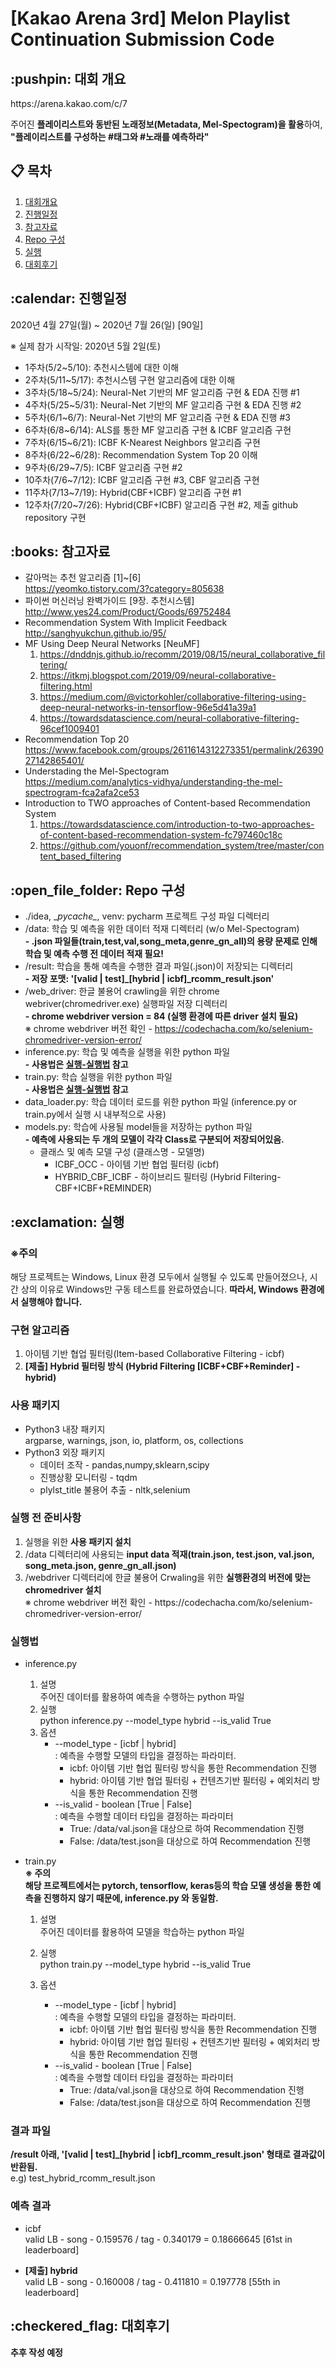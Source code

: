 # [Kakao Arena 3rd] Melon Playlist Continuation Submission Code

<h2 id="context"> :pushpin: 대회 개요 </h2>
https://arena.kakao.com/c/7

주어진 **플레이리스트와 동반된 노래정보(Metadata, Mel-Spectogram)을 활용**하여,<br/>
**"플레이리스트를 구성하는 #태그와 #노래를 예측하라"**

## :clipboard: 목차
<ol>
<li><a href="#context">대회개요</a></li>
<li><a href="#schedule">진행일정</a></li>
<li><a href="#reference">참고자료</a></li>
<li><a href="#repo-composit">Repo 구성</a></li>
<li><a href="#execution">실행</a></li>
<li><a href="#review">대회후기</a></li>
</ol>


<h2 id="schedule"> :calendar: 진행일정</h2>
2020년 4월 27일(월) ~ 2020년 7월 26(일) [90일]
 
※ 실제 참가 시작일: 2020년 5월 2일(토)

* 1주차(5/2~5/10): 추천시스템에 대한 이해
* 2주차(5/11~5/17): 추천시스템 구현 알고리즘에 대한 이해
* 3주차(5/18~5/24): Neural-Net 기반의 MF 알고리즘 구현 & EDA 진행 #1
* 4주차(5/25~5/31): Neural-Net 기반의 MF 알고리즘 구현 & EDA 진행 #2
* 5주차(6/1~6/7): Neural-Net 기반의 MF 알고리즘 구현 & EDA 진행 #3
* 6주차(6/8~6/14): ALS를 통한 MF 알고리즘 구현 & ICBF 알고리즘 구현 
* 7주차(6/15~6/21): ICBF K-Nearest Neighbors 알고리즘 구현
* 8주차(6/22~6/28): Recommendation System Top 20 이해
* 9주차(6/29~7/5): ICBF 알고리즘 구현 #2
* 10주차(7/6~7/12): ICBF 알고리즘 구현 #3, CBF 알고리즘 구현
* 11주차(7/13~7/19): Hybrid(CBF+ICBF) 알고리즘 구현 #1
* 12주차(7/20~7/26): Hybrid(CBF+ICBF) 알고리즘 구현 #2, 제출 github repository 구현

<h2 id="reference"> :books: 참고자료 </h2>

* 갈아먹는 추천 알고리즘 [1]~[6] <br/>
   https://yeomko.tistory.com/3?category=805638
* 파이썬 머신러닝 완벽가이드 [9장. 추천시스템] <br/>
   http://www.yes24.com/Product/Goods/69752484
* Recommendation System With Implicit Feedback <br/>
   http://sanghyukchun.github.io/95/
* MF Using Deep Neural Networks [NeuMF] <br/>
   1. https://dnddnjs.github.io/recomm/2019/08/15/neural_collaborative_filtering/
   2. https://itkmj.blogspot.com/2019/09/neural-collaborative-filtering.html
   3. https://medium.com/@victorkohler/collaborative-filtering-using-deep-neural-networks-in-tensorflow-96e5d41a39a1
   4. https://towardsdatascience.com/neural-collaborative-filtering-96cef1009401
* Recommendation Top 20 <br/>
    https://www.facebook.com/groups/2611614312273351/permalink/2639027142865401/
* Understading the Mel-Spectogram <br/> 
    https://medium.com/analytics-vidhya/understanding-the-mel-spectrogram-fca2afa2ce53
* Introduction to TWO approaches of Content-based Recommendation System <br/>
    1. https://towardsdatascience.com/introduction-to-two-approaches-of-content-based-recommendation-system-fc797460c18c
    2. https://github.com/youonf/recommendation_system/tree/master/content_based_filtering

<h2 id="repo-composit"> :open_file_folder: Repo 구성 </h2>

* ./idea, \__pycache\__, venv: pycharm 프로젝트 구성 파일 디렉터리
* /data: 학습 및 예측을 위한 데이터 적재 디렉터리 (w/o Mel-Spectogram) <br/>
   **- .json 파일들(train,test,val,song_meta,genre_gn_all)의 용량 문제로 인해 학습 및 예측 수행 전 데이터 적재 필요!**
* /result: 학습을 통해 예측을 수행한 결과 파일(.json)이 저장되는 디렉터리 <br/>
   **- 저장 포맷: '[valid | test]_[hybrid | icbf]_rcomm_result.json'**
* /web_driver: 한글 불용어 crawling을 위한 chrome webriver(chromedriver.exe) 실행파일 저장 디렉터리 <br/>
   **- chrome webdriver version = 84 (실행 환경에 따른 driver 설치 필요)** <br/>
   ※ chrome webdriver 버전 확인 - https://codechacha.com/ko/selenium-chromedriver-version-error/
* inference.py: 학습 및 예측을 실행을 위한 python 파일 <br/>
   **- 사용법은 <a href="#how-to-execute">실행-실행법</a> 참고**
* train.py: 학습 실행을 위한 python 파일 <br/>
   **- 사용법은 <a href="#how-to-execute">실행-실행법</a> 참고**
* data_loader.py: 학습 데이터 로드를 위한 python 파일 (inference.py or train.py에서 실행 시 내부적으로 사용)
* models.py: 학습에 사용될 model들을 저장하는 python 파일 <br/>
   **- 예측에 사용되는 두 개의 모델이 각각 Class로 구분되어 저장되어있음.** <br/>
   - 클래스 및 예측 모델 구성 (클래스명 - 모델명)
       + ICBF_OCC - 아이템 기반 협업 필터링 (icbf)
       - HYBRID_CBF_ICBF - 하이브리드 필터링 (Hybrid Filtering-CBF+ICBF+REMINDER)

<h2 id="execution"> :exclamation: 실행 </h2>

<h3><b>※주의</b></h3>
해당 프로젝트는 Windows, Linux 환경 모두에서 실행될 수 있도록 만들어졌으나, 시간 상의 이유로 Windows만 구동 테스트를 완료하였습니다.
<b>따라서, Windows 환경에서 실행해야 합니다.</b>

<h3>구현 알고리즘</h3>

1. 아이템 기반 협업 필터링(Item-based Collaborative Filtering - icbf)
2. **[제출] Hybrid 필터링 방식 (Hybrid Filtering [ICBF+CBF+Reminder] - hybrid)**

<h3>사용 패키지</h3>

* Python3 내장 패키지<br/>
argparse, warnings, json, io, platform, os, collections<br/>
* Python3 외장 패키지
    - 데이터 조작 - pandas,numpy,sklearn,scipy <br/>
    - 진행상황 모니터링 - tqdm <br/>
    - plylst_title 불용어 추출 - nltk,selenium <br/>


<h3>실행 전 준비사항</h3>
<ol>
<li>실행을 위한 <b>사용 패키지 설치</b></li>
<li>/data 디렉터리에 사용되는 <b>input data 적재(train.json, test.json, val.json, song_meta.json, genre_gn_all.json)</b></li>
<li>/webdriver 디렉터리에 한글 불용어 Crwaling을 위한 <b>실행환경의 버전에 맞는 chromedriver 설치</b><br/> ※ chrome webdriver 버전 확인 - https://codechacha.com/ko/selenium-chromedriver-version-error/</li>
</ol>

<h3 id="how-to-execute">실행법</h3>

* inference.py <br/>
    1. 설명 <br/>
    주어진 데이터를 활용하여 예측을 수행하는 python 파일
    2. 실행 <br/>
    python inference.py --model_type hybrid --is_valid True
    3. 옵션
        * --model_type - [icbf | hybrid] <br/>
        : 예측을 수행할 모델의 타입을 결정하는 파라미터. <br/>
            * icbf: 아이템 기반 협업 필터링 방식을 통한 Recommendation 진행
            * hybrid: 아이템 기반 협업 필터링 + 컨텐츠기반 필터링 + 예외처리 방식을 통한 Recommendation 진행
        * --is_valid - boolean [True | False] <br/>
        : 예측을 수행할 데이터 타입을 결정하는 파라미터 <br/>
            * True: /data/val.json을 대상으로 하여 Recommendation 진행
            * False: /data/test.json을 대상으로 하여 Recommendation 진행

* train.py <br/>
  **※ 주의** <br/>
    **해당 프로젝트에서는 pytorch, tensorflow, keras등의 학습 모델 생성을 통한 예측을 진행하지 않기 때문에, inference.py 와 동일함.**
   
    1. 설명 <br/>
    주어진 데이터를 활용하여 모델을 학습하는 python 파일 <br/>
    
    2. 실행 <br/>
    python train.py --model_type hybrid --is_valid True
    3. 옵션
        * --model_type - [icbf | hybrid] <br/>
        : 예측을 수행할 모델의 타입을 결정하는 파라미터. <br/>
            * icbf: 아이템 기반 협업 필터링 방식을 통한 Recommendation 진행
            * hybrid: 아이템 기반 협업 필터링 + 컨텐츠기반 필터링 + 예외처리 방식을 통한 Recommendation 진행
        * --is_valid - boolean [True | False] <br/>
        : 예측을 수행할 데이터 타입을 결정하는 파라미터 <br/>
            * True: /data/val.json을 대상으로 하여 Recommendation 진행
            * False: /data/test.json을 대상으로 하여 Recommendation 진행
            
<h3>결과 파일</h3>

**/result 아래, '[valid | test]_[hybrid | icbf]_rcomm_result.json' 형태로 결과값이 반환됨.** <br/>
e.g) test_hybrid_rcomm_result.json

<h3>예측 결과</h3>

* icbf <br/>
  valid LB - song - 0.159576 / tag - 0.340179 = 0.18666645 [61st in leaderboard]

* **[제출] hybrid** <br/>
  valid LB - song - 0.160008 / tag - 0.411810 = 0.197778 [55th in leaderboard]
            
<h2 id="review"> :checkered_flag: 대회후기</h2>

**추후 작성 예정**